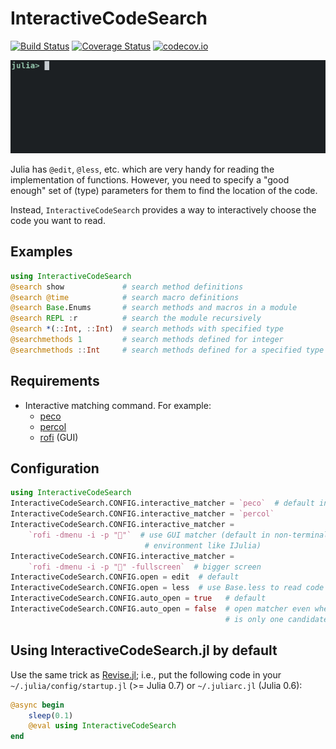 # InteractiveCodeSearch

[![Build Status][travis-img]][travis-url]
[![Coverage Status][coveralls-img]][coveralls-url]
[![codecov.io][codecov-img]][codecov-url]

![gif animation](search.gif "Searching code using @search")

Julia has `@edit`, `@less`, etc. which are very handy for reading the
implementation of functions.  However, you need to specify a "good
enough" set of (type) parameters for them to find the location of the
code.

Instead, `InteractiveCodeSearch` provides a way to interactively
choose the code you want to read.


## Examples

```julia
using InteractiveCodeSearch
@search show             # search method definitions
@search @time            # search macro definitions
@search Base.Enums       # search methods and macros in a module
@search REPL :r          # search the module recursively
@search *(::Int, ::Int)  # search methods with specified type
@searchmethods 1         # search methods defined for integer
@searchmethods ::Int     # search methods defined for a specified type
```


## Requirements

* Interactive matching command.  For example:
  * [peco](https://github.com/peco/peco)
  * [percol](https://github.com/mooz/percol)
  * [rofi](https://github.com/DaveDavenport/rofi) (GUI)


## Configuration

```julia
using InteractiveCodeSearch
InteractiveCodeSearch.CONFIG.interactive_matcher = `peco`  # default in terminal
InteractiveCodeSearch.CONFIG.interactive_matcher = `percol`
InteractiveCodeSearch.CONFIG.interactive_matcher =
    `rofi -dmenu -i -p "🔎"`  # use GUI matcher (default in non-terminal
                              # environment like IJulia)
InteractiveCodeSearch.CONFIG.interactive_matcher =
    `rofi -dmenu -i -p "🔎" -fullscreen`  # bigger screen
InteractiveCodeSearch.CONFIG.open = edit  # default
InteractiveCodeSearch.CONFIG.open = less  # use Base.less to read code
InteractiveCodeSearch.CONFIG.auto_open = true   # default
InteractiveCodeSearch.CONFIG.auto_open = false  # open matcher even when there
                                                # is only one candidate
```


## Using InteractiveCodeSearch.jl by default

Use the same trick as
[Revise.jl](https://github.com/timholy/Revise.jl/tree/v0.6); i.e., put
the following code in your `~/.julia/config/startup.jl` (>= Julia 0.7)
or `~/.juliarc.jl` (Julia 0.6):

```julia
@async begin
    sleep(0.1)
    @eval using InteractiveCodeSearch
end
```

[travis-img]: https://travis-ci.org/tkf/InteractiveCodeSearch.jl.svg?branch=master
[travis-url]: https://travis-ci.org/tkf/InteractiveCodeSearch.jl
[coveralls-img]: https://coveralls.io/repos/tkf/InteractiveCodeSearch.jl/badge.svg?branch=master&service=github
[coveralls-url]: https://coveralls.io/github/tkf/InteractiveCodeSearch.jl?branch=master
[codecov-img]: http://codecov.io/github/tkf/InteractiveCodeSearch.jl/coverage.svg?branch=master
[codecov-url]: http://codecov.io/github/tkf/InteractiveCodeSearch.jl?branch=master
